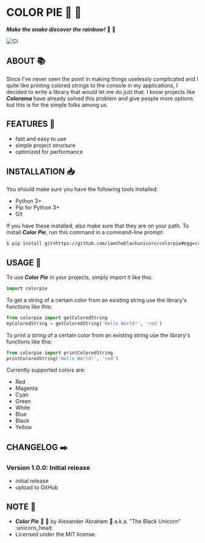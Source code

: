 # COLOR PIE :art: :pie:

***Make the snake discover the rainbow!*** :art: :pie:

![CI](https://github.com/iamtheblackunicorn/colorpie/actions/workflows/python.yml/badge.svg)

## ABOUT :books:

Since I've never seen the point in making things uselessly complicated and I quite like printing colored strings
to the console in my applications, I decided to write a library that would let me do just that. I know projects like
***Colorama*** have already solved this problem and give people more options but this is for the simple folks among us.

## FEATURES :test_tube:

- fast and easy to use
- simple project structure
- optimized for performance

## INSTALLATION :inbox_tray:

You should make sure you have the following tools installed:

- Python 3+
- Pip for Python 3+
- Git

If you have these installed, also make sure that they are on
your path. To install ***Color Pie***, run this command in a command-line prompt:
```bash
$ pip install git+https://github.com/iamtheblackunicorn/colorpie#egg=colorpie
```

## USAGE :hammer:

To use ***Color Pie*** in your projects, simply import it like this:

```python
import colorpie
```

To get a string of a certain color from an existing string use the library's functions like this:

```python
from colorpie import getColoredString
myColoredString = getColoredString('Hello World!', 'red')
```

To print a string of a certain color from an existing string use the library's functions like this:

```python
from colorpie import printColoredString
printColoredString('Hello World!', 'red')
```

Currently supported colors are:

- Red
- Magenta
- Cyan
- Green
- White
- Blue
- Black
- Yellow

## CHANGELOG :black_nib:

### Version 1.0.0: Initial release

- initial release
- upload to GitHub

## NOTE :scroll:

- ***Color Pie*** :art: :pie: by Alexander Abraham :black_heart: a.k.a. "The Black Unicorn" :unicorn_head:
- Licensed under the MIT license.
